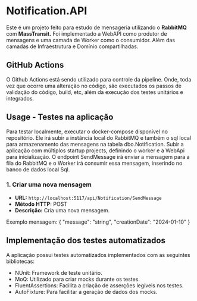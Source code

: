 # Notification.API
Este é um projeto feito para estudo de mensageria utilizando o <strong>RabbitMQ</strong> com <strong>MassTransit.</strong>
Foi implementado a WebAPI como produtor de mensagens e uma camada de Worker como o consumidor. Além das camadas de Infraestrutura e Domínio compartilhadas.

## GitHub Actions
O Github Actions está sendo utilizado para controle da pipeline. Onde, toda vez que ocorre uma alteração no código, são executados os passos de validação do código, build, etc, além da execução dos testes unitários e integrados.

## Usage - Testes na aplicação
Para testar localmente, executar o docker-compose disponível no repositório. Ele irá subir a instância local do RabbitMQ e também o sql local para armazenamento das mensagens na tabela dbo.Notification.
Subir a aplicação com múltiplos startup projects, definindo o worker e a WebApi para inicialização. O endpoint SendMessage irá enviar a mensagem para a fila do RabbitMQ e o Worker irá consumir essa mensagem, inserindo no banco de dados local Sql.

### 1. Criar uma nova mensagem

- **URL:** `http://localhost:5117/api/Notification/SendMessage`
- **Método HTTP:** POST
- **Descrição:** Cria uma nova mensagem.

Exemplo mensagem:
{
  "message": "string",
  "creationDate": "2024-01-10"
}

## Implementação dos testes automatizados
A aplicação possui testes automatizados implementados com as seguintes bibliotecas:

- NUnit: Framework de teste unitário.
- MoQ: Utilizado para criar mocks durante os testes.
- FluentAssertions: Facilita a criação de asserções legíveis nos testes.
- AutoFixture: Para facilitar a geração de dados dos mocks.
